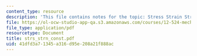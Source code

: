 ```yaml
---
content_type: resource
description: 'This file contains notes for the topic: Stress Strain Strength profiles.'
file: https://ol-ocw-studio-app-qa.s3.amazonaws.com/courses/12-524-mechanical-properties-of-rocks-fall-2005/41dfd3a71345a316d95e208a21f888ac_strs_strn_const.pdf
file_type: application/pdf
resourcetype: Document
title: strs_strn_const.pdf
uid: 41dfd3a7-1345-a316-d95e-208a21f888ac
---
```


